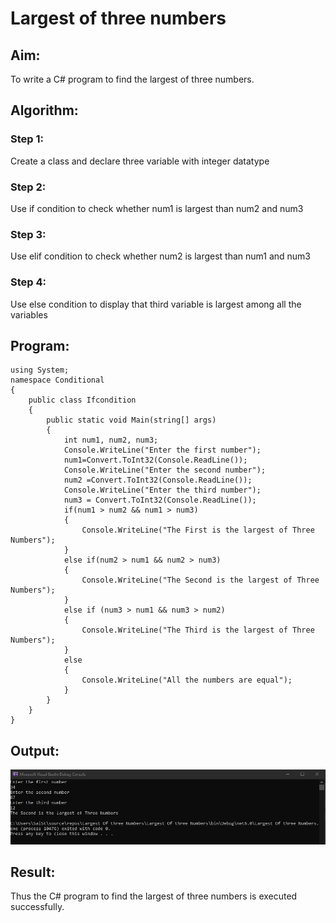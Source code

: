 # Largest of three numbers
## Aim:
To write a C# program to find the largest of three numbers.
## Algorithm:
### Step 1:
Create a class and declare three variable with integer datatype
### Step 2:
Use if condition to check whether num1 is largest than num2 and num3
### Step 3:
Use elif condition to check whether num2 is largest than num1 and num3
### Step 4:
Use else condition to display that third variable is largest among all the variables
## Program:
```
using System;
namespace Conditional
{
    public class Ifcondition
    {
        public static void Main(string[] args)
        {
            int num1, num2, num3;
            Console.WriteLine("Enter the first number");
            num1=Convert.ToInt32(Console.ReadLine());
            Console.WriteLine("Enter the second number");
            num2 =Convert.ToInt32(Console.ReadLine());
            Console.WriteLine("Enter the third number");
            num3 = Convert.ToInt32(Console.ReadLine());
            if(num1 > num2 && num1 > num3)
            {
                Console.WriteLine("The First is the largest of Three Numbers");
            }
            else if(num2 > num1 && num2 > num3)
            {
                Console.WriteLine("The Second is the largest of Three Numbers");
            }
            else if (num3 > num1 && num3 > num2)
            {
                Console.WriteLine("The Third is the largest of Three Numbers");
            }
            else
            {
                Console.WriteLine("All the numbers are equal");
            }
        }
    }
}
```
## Output:
![inp](4.jpg)
## Result:
Thus the C# program to find the largest of three numbers is executed successfully.
